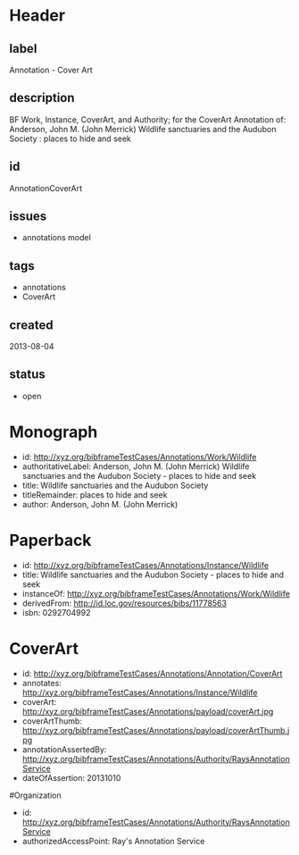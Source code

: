 # Header

## label

Annotation -  Cover Art 

## description

BF Work, Instance, CoverArt, and Authority; for the CoverArt Annotation of: Anderson, John M. (John Merrick) Wildlife sanctuaries and the Audubon Society : places to hide and seek

## id

AnnotationCoverArt

## issues

* annotations model


## tags

* annotations
* CoverArt

## created

2013-08-04

## status

* open

# Monograph 

* id: <http://xyz.org/bibframeTestCases/Annotations/Work/Wildlife>
* authoritativeLabel: Anderson, John M. (John Merrick) Wildlife sanctuaries and the Audubon Society - places to hide and seek
* title: Wildlife sanctuaries and the Audubon Society
* titleRemainder: places to hide and seek
* author: Anderson, John M. (John Merrick) 

# Paperback 

* id: <http://xyz.org/bibframeTestCases/Annotations/Instance/Wildlife>
* title: Wildlife sanctuaries and the Audubon Society -  places to hide and seek
* instanceOf: <http://xyz.org/bibframeTestCases/Annotations/Work/Wildlife> 
* derivedFrom: <http://id.loc.gov/resources/bibs/11778563>
* isbn: 0292704992
 
# CoverArt

* id: <http://xyz.org/bibframeTestCases/Annotations/Annotation/CoverArt>
* annotates: <http://xyz.org/bibframeTestCases/Annotations/Instance/Wildlife> 
* coverArt:   <http://xyz.org/bibframeTestCases/Annotations/payload/coverArt.jpg>
* coverArtThumb: <http://xyz.org/bibframeTestCases/Annotations/payload/coverArtThumb.jpg>
* annotationAssertedBy: <http://xyz.org/bibframeTestCases/Annotations/Authority/RaysAnnotationService>
* dateOfAssertion: 20131010

#Organization
* id: <http://xyz.org/bibframeTestCases/Annotations/Authority/RaysAnnotationService>
* authorizedAccessPoint: Ray's Annotation Service


